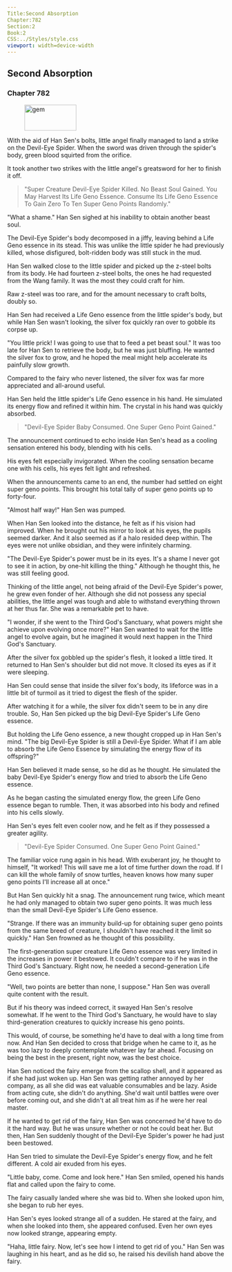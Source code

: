 ```yaml
---
Title:Second Absorption 
Chapter:782 
Section:2 
Book:2 
CSS:../Styles/style.css 
viewport: width=device-width
---
```

  
## Second Absorption
### Chapter 782
  
<figure>
	<img src="../Images/gem.gif" alt="gem" id="gem" width="120" height="60" />
</figure>
  

  
With the aid of Han Sen's bolts, little angel finally managed to land a strike on the Devil-Eye Spider. When the sword was driven through the spider's body, green blood squirted from the orifice.

It took another two strikes with the little angel's greatsword for her to finish it off.

> "Super Creature Devil-Eye Spider Killed. No Beast Soul Gained. You May Harvest Its Life Geno Essence. Consume Its Life Geno Essence To Gain Zero To Ten Super Geno Points Randomly."

"What a shame." Han Sen sighed at his inability to obtain another beast soul.

The Devil-Eye Spider's body decomposed in a jiffy, leaving behind a Life Geno essence in its stead. This was unlike the little spider he had previously killed, whose disfigured, bolt-ridden body was still stuck in the mud.

Han Sen walked close to the little spider and picked up the z-steel bolts from its body. He had fourteen z-steel bolts, the ones he had requested from the Wang family. It was the most they could craft for him.

Raw z-steel was too rare, and for the amount necessary to craft bolts, doubly so.

Han Sen had received a Life Geno essence from the little spider's body, but while Han Sen wasn't looking, the silver fox quickly ran over to gobble its corpse up.

"You little prick! I was going to use that to feed a pet beast soul." It was too late for Han Sen to retrieve the body, but he was just bluffing. He wanted the silver fox to grow, and he hoped the meal might help accelerate its painfully slow growth.

Compared to the fairy who never listened, the silver fox was far more appreciated and all-around useful.

Han Sen held the little spider's Life Geno essence in his hand. He simulated its energy flow and refined it within him. The crystal in his hand was quickly absorbed.

> "Devil-Eye Spider Baby Consumed. One Super Geno Point Gained."

The announcement continued to echo inside Han Sen's head as a cooling sensation entered his body, blending with his cells.

His eyes felt especially invigorated. When the cooling sensation became one with his cells, his eyes felt light and refreshed.

When the announcements came to an end, the number had settled on eight super geno points. This brought his total tally of super geno points up to forty-four.

"Almost half way!" Han Sen was pumped.

When Han Sen looked into the distance, he felt as if his vision had improved. When he brought out his mirror to look at his eyes, the pupils seemed darker. And it also seemed as if a halo resided deep within. The eyes were not unlike obsidian, and they were infinitely charming.

"The Devil-Eye Spider's power must be in its eyes. It's a shame I never got to see it in action, by one-hit killing the thing." Although he thought this, he was still feeling good.

Thinking of the little angel, not being afraid of the Devil-Eye Spider's power, he grew even fonder of her. Although she did not possess any special abilities, the little angel was tough and able to withstand everything thrown at her thus far. She was a remarkable pet to have.

"I wonder, if she went to the Third God's Sanctuary, what powers might she achieve upon evolving once more?" Han Sen wanted to wait for the little angel to evolve again, but he imagined it would next happen in the Third God's Sanctuary.

After the silver fox gobbled up the spider's flesh, it looked a little tired. It returned to Han Sen's shoulder but did not move. It closed its eyes as if it were sleeping.

Han Sen could sense that inside the silver fox's body, its lifeforce was in a little bit of turmoil as it tried to digest the flesh of the spider.

After watching it for a while, the silver fox didn't seem to be in any dire trouble. So, Han Sen picked up the big Devil-Eye Spider's Life Geno essence.

But holding the Life Geno essence, a new thought cropped up in Han Sen's mind. "The big Devil-Eye Spider is still a Devil-Eye Spider. What if I am able to absorb the Life Geno Essence by simulating the energy flow of its offspring?"

Han Sen believed it made sense, so he did as he thought. He simulated the baby Devil-Eye Spider's energy flow and tried to absorb the Life Geno essence.

As he began casting the simulated energy flow, the green Life Geno essence began to rumble. Then, it was absorbed into his body and refined into his cells slowly.

Han Sen's eyes felt even cooler now, and he felt as if they possessed a greater agility.

> "Devil-Eye Spider Consumed. One Super Geno Point Gained."

The familiar voice rung again in his head. With exuberant joy, he thought to himself, "It worked! This will save me a lot of time further down the road. If I can kill the whole family of snow turtles, heaven knows how many super geno points I'll increase all at once."

But Han Sen quickly hit a snag. The announcement rung twice, which meant he had only managed to obtain two super geno points. It was much less than the small Devil-Eye Spider's Life Geno essence.

"Strange. If there was an immunity build-up for obtaining super geno points from the same breed of creature, I shouldn't have reached it the limit so quickly." Han Sen frowned as he thought of this possibility.

The first-generation super creature Life Geno essence was very limited in the increases in power it bestowed. It couldn't compare to if he was in the Third God's Sanctuary. Right now, he needed a second-generation Life Geno essence.

"Well, two points are better than none, I suppose." Han Sen was overall quite content with the result.

But if his theory was indeed correct, it swayed Han Sen's resolve somewhat. If he went to the Third God's Sanctuary, he would have to slay third-generation creatures to quickly increase his geno points.

This would, of course, be something he'd have to deal with a long time from now. And Han Sen decided to cross that bridge when he came to it, as he was too lazy to deeply contemplate whatever lay far ahead. Focusing on being the best in the present, right now, was the best choice.

Han Sen noticed the fairy emerge from the scallop shell, and it appeared as if she had just woken up. Han Sen was getting rather annoyed by her company, as all she did was eat valuable consumables and be lazy. Aside from acting cute, she didn't do anything. She'd wait until battles were over before coming out, and she didn't at all treat him as if he were her real master.

If he wanted to get rid of the fairy, Han Sen was concerned he'd have to do it the hard way. But he was unsure whether or not he could beat her. But then, Han Sen suddenly thought of the Devil-Eye Spider's power he had just been bestowed.

Han Sen tried to simulate the Devil-Eye Spider's energy flow, and he felt different. A cold air exuded from his eyes.

"Little baby, come. Come and look here." Han Sen smiled, opened his hands flat and called upon the fairy to come.

The fairy casually landed where she was bid to. When she looked upon him, she began to rub her eyes.

Han Sen's eyes looked strange all of a sudden. He stared at the fairy, and when she looked into them, she appeared confused. Even her own eyes now looked strange, appearing empty.

"Haha, little fairy. Now, let's see how I intend to get rid of you." Han Sen was laughing in his heart, and as he did so, he raised his devilish hand above the fairy.